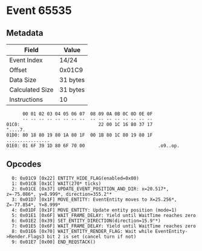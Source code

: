 # Event 65535

## Metadata

| Field           | Value    |
|-----------------|----------|
| Event Index     | 14/24    |
| Offset          | 0x01C9   |
| Data Size       | 31 bytes |
| Calculated Size | 31 bytes |
| Instructions    | 10       |

```
      00 01 02 03 04 05 06 07  08 09 0A 0B 0C 0D 0E 0F
      -- -- -- -- -- -- -- --  -- -- -- -- -- -- -- --
01C0:                             22 00 1C 16 80 37 17           "....7.
01D0: 80 18 80 19 80 1A 80 1F  00 1B 80 1C 80 19 80 1F  ................
01E0: 01 6F 39 1D 80 6F 70 00                           .o9..op.        
```

## Opcodes

```
  0: 0x01C9 [0x22] ENTITY_HIDE_FLAG(enabled=0x00)
  1: 0x01CB [0x1C] WAIT(270* ticks)
  2: 0x01CE [0x37] UPDATE_EVENT_POSITION_AND_DIR: x=20.517*, z=-75.086*, y=8.999*, direction=355.2°*
  3: 0x01D7 [0x1F] MOVE_ENTITY: EventEntity moves to X=25.256*, Z=-77.854*, Y=8.999*
  4: 0x01DF [0x1F] MOVE_ENTITY: Update entity position (mode=1)
  5: 0x01E1 [0x6F] WAIT_FRAME_DELAY: Yield until WaitTime reaches zero
  6: 0x01E2 [0x39] SET_ENTITY_DIRECTION(direction=15.9°*)
  7: 0x01E5 [0x6F] WAIT_FRAME_DELAY: Yield until WaitTime reaches zero
  8: 0x01E6 [0x70] WAIT_ENTITY_RENDER_FLAG: Wait while EventEntity->Render.Flags3 bit 2 is set (cancel turn if not)
  9: 0x01E7 [0x00] END_REQSTACK()
```
